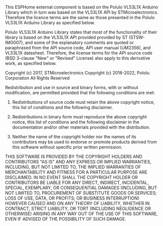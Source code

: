
This ESPHome external component is based on the Polulo VL53L1X Arduino Library
which in turn was based on the VL53L1X API by STMicroelectronics.
Therefore the licence terms are the same as those presented in the
Polulo VL53L1X Arduino Library as specified below.

Polulo VL53L1X Arduino Library states that most of the functionality of their
library is based on the VL53L1X API provided provided by ST (STSW-IMG007),
and some of the explanatory comments are quoted or paraphrased
from the API source code, API user manual (UM2356), and VL53L1X datasheet.
Therefore, the license terms for the API source code (BSD 3-clause
"New" or "Revised" License) also apply to this derivative work, as specified below.

Copyright (c) 2017, STMicroelectronics
Copyright (c) 2018-2022, Pololu Corporation
All Rights Reserved

Redistribution and use in source and binary forms, with or without
modification, are permitted provided that the following conditions are met:

1. Redistributions of source code must retain the above copyright notice, this
list of conditions and the following disclaimer.

2. Redistributions in binary form must reproduce the above copyright notice,
this list of conditions and the following disclaimer in the documentation
and/or other materials provided with the distribution.

3. Neither the name of the copyright holder nor the names of its contributors
may be used to endorse or promote products derived from this software
without specific prior written permission.

THIS SOFTWARE IS PROVIDED BY THE COPYRIGHT HOLDERS AND CONTRIBUTORS "AS IS"
AND ANY EXPRESS OR IMPLIED WARRANTIES, INCLUDING, BUT NOT LIMITED TO, THE
IMPLIED WARRANTIES OF MERCHANTABILITY AND FITNESS FOR A PARTICULAR PURPOSE ARE
DISCLAIMED. IN NO EVENT SHALL THE COPYRIGHT HOLDER OR CONTRIBUTORS BE LIABLE
FOR ANY DIRECT, INDIRECT, INCIDENTAL, SPECIAL, EXEMPLARY, OR CONSEQUENTIAL
DAMAGES (INCLUDING, BUT NOT LIMITED TO, PROCUREMENT OF SUBSTITUTE GOODS OR
SERVICES; LOSS OF USE, DATA, OR PROFITS; OR BUSINESS INTERRUPTION) HOWEVER
CAUSED AND ON ANY THEORY OF LIABILITY, WHETHER IN CONTRACT, STRICT LIABILITY,
OR TORT (INCLUDING NEGLIGENCE OR OTHERWISE) ARISING IN ANY WAY OUT OF THE USE
OF THIS SOFTWARE, EVEN IF ADVISED OF THE POSSIBILITY OF SUCH DAMAGE.
